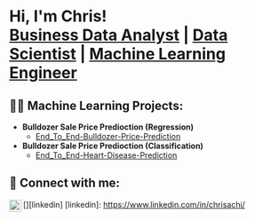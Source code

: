 <h1>Hi, I'm Chris! <br/><a href="https://github.com/Achikris">Business Data Analyst</a> | <a href="https://www.linkedin.com/in/chrisachi/">Data Scientist</a> | <a href="https://github.com/Achikris">Machine Learning Engineer</a></h1>

<h2>👨‍💻 Machine Learning Projects:</h2>

- <b>Bulldozer Sale Price Predioction (Regression)</b>
  - [End_To_End-Bulldozer-Price-Prediction](https://github.com/AchiKris/End_To_End-Bulldozer-Price-Prediction/blob/main/README.md)
- <b>Bulldozer Sale Price Predioction (Classification)</b>
  - [End_To_End-Heart-Disease-Prediction](https://github.com/AchiKris/End_To_End_Heart_Disease_Prediction/blob/main/README.md)
  
<h2> 🤳 Connect with me:</h2>

[<img align="left" alt="AchiKris | LinkedIn" width="22px" src="https://cdn.jsdelivr.net/npm/simple-icons@v3/icons/linkedin.svg" />][linkedin]
[linkedin]: https://www.linkedin.com/in/chrisachi/

<!--
**AchiKris/AchiKris** is a ✨ _special_ ✨ repository because its `README.md` (this file) appears on your GitHub profile.

-->

